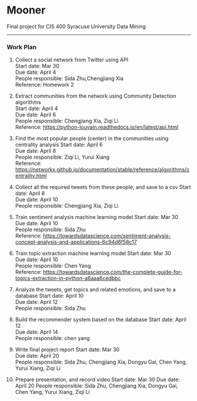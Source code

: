 # Mooner  

Final project for CIS 400 Syracuse University Data Mining  

------

### Work Plan  
1. Collect a social network from Twitter using API  
    Start date: Mar 30  
    Due date: April 4  
    People responsible: Sida Zhu,Chengjiang Xia  
    Reference: Homework 2  

2. Extract communities from the network using Community Detection algorithms  
    Start date: April 4  
    Due date: April 6  
    People responsible: Chengjiang Xia, Ziqi Li  
    Reference: https://python-louvain.readthedocs.io/en/latest/api.html  

3. Find the most popular people (center) in the communities using centrality analysis
    Start date: April 6  
    Due date: April 8  
    People responsible: Ziqi Li, Yurui Xiang  
    Reference: https://networkx.github.io/documentation/stable/reference/algorithms/centrality.html  

4. Collect all the required tweets from these people, and save to a csv
    Start date: April 8  
    Due date: April 10  
    People responsible: Chengjiang Xia, Ziqi Li  

5. Train sentiment analysis machine learning model
    Start date: Mar 30  
    Due date: April 10  
    People responsible: Sida Zhu  
    Reference: https://towardsdatascience.com/sentiment-analysis-concept-analysis-and-applications-6c94d6f58c17  

6. Train topic extraction machine learning model
    Start date: Mar 30  
    Due date: April 10  
    People responsible: Chen Yang  
    Reference: https://towardsdatascience.com/the-complete-guide-for-topics-extraction-in-python-a6aaa6cedbbc  

7. Analyze the tweets, get topics and related emotions, and save to a database
    Start date: April 10  
    Due date: April 12  
    People responsible: Sida Zhu  

8. Build the recommender system based on the database
    Start date: April 12  
    Due date: April 14  
    People responsible: chen yang  

9. Write final project report
    Start date: Mar 30  
    Due date: April 20  
	People responsible: Sida Zhu, Chengjiang Xia, Dongyu Gai, Chen Yang, Yurui Xiang, Ziqi Li  

10. Prepare presentation, and record video
    Start date: Mar 30
    Due date: April 20
    People responsible: Sida Zhu, Chengjiang Xia, Dongyu Gai, Chen Yang, Yurui Xiang, Ziqi Li  